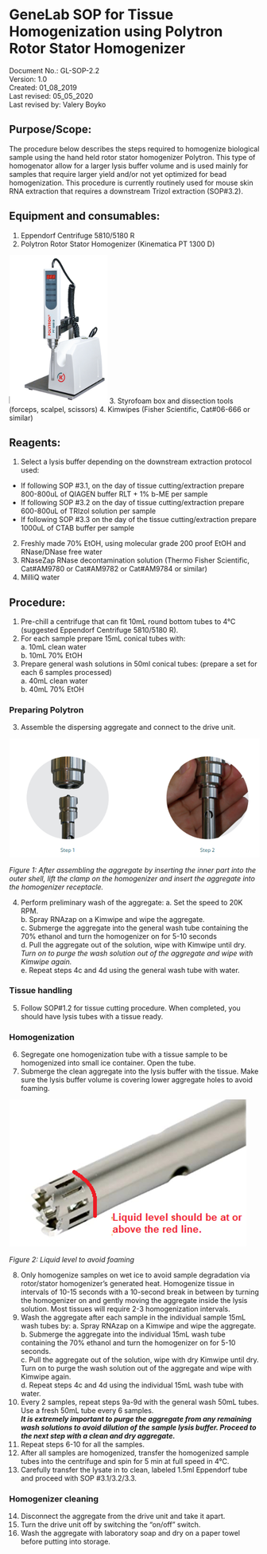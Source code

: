 # GeneLab SOP for Tissue Homogenization using Polytron Rotor Stator Homogenizer #
Document No.:	GL-SOP-2.2  
Version:	1.0  
Created:	01_08_2019  
Last revised: 	05_05_2020  
Last revised by:	Valery Boyko  

## Purpose/Scope: ##
The procedure below describes the steps required to homogenize biological sample using the hand held rotor stator homogenizer Polytron. This type of homogenator allow for a larger lysis buffer volume and is used mainly for samples that require larger yield and/or not yet optimized for bead homogenization. This procedure is currently routinely used for mouse skin RNA extraction that requires a downstream Trizol extraction (SOP#3.2). 

## Equipment and consumables: ##
1.	Eppendorf Centrifuge 5810/5180 R
2.	Polytron Rotor Stator Homogenizer (Kinematica PT 1300 D) 
 <img src="./images/polytron_pic1.png">
3.	Styrofoam box and dissection tools (forceps, scalpel, scissors) 
4.	Kimwipes (Fisher Scientific, Cat#06-666 or similar) 

## Reagents: ##
1.	Select a lysis buffer depending on the downstream extraction protocol used:
* If following SOP #3.1, on the day of tissue cutting/extraction prepare 800-800uL of QIAGEN buffer RLT + 1% b-ME per sample
* If following SOP #3.2 on the day of tissue cutting/extraction prepare 600-800uL of TRIzol solution per sample
* If following SOP #3.3 on the day of the tissue cutting/extraction prepare 1000uL of CTAB buffer per sample
2.	Freshly made 70% EtOH, using molecular grade 200 proof EtOH and RNase/DNase free water 
3.	RNaseZap RNase decontamination solution (Thermo Fisher Scientific, Cat#AM9780 or Cat#AM9782 or Cat#AM9784 or similar) 
4.	MilliQ water 

## Procedure: ##
1.	Pre-chill a centrifuge that can fit 10mL round bottom tubes to 4°C (suggested Eppendorf Centrifuge 5810/5180 R). 
1.	For each sample prepare 15mL conical tubes with:   
  a.	10mL clean water  
  b.	10mL 70% EtOH  
2.	Prepare general wash solutions in 50ml conical tubes: (prepare a set for each 6 samples processed)  
  a.	40mL clean water  
  b.	40mL 70% EtOH  

### Preparing Polytron ###
3.	Assemble the dispersing aggregate and connect to the drive unit. 

<img src="./images/polytron_pic2.png">

*Figure 1: After assembling the aggregate by inserting the inner part into the outer shell, lift the clamp on the homogenizer and insert the aggregate into the homogenizer receptacle.*

4.	Perform preliminary wash of the aggregate: 
  a.	Set the speed to 20K RPM.  
  b.	Spray RNAzap on a Kimwipe and wipe the aggregate.  
  c.	Submerge the aggregate into the general wash tube containing the 70% ethanol and turn the homogenizer on for 5-10 seconds  
  d.	Pull the aggregate out of the solution, wipe with Kimwipe until dry. *Turn on to purge the wash solution out of the aggregate and wipe with Kimwipe again.*   
  e.	Repeat steps 4c and 4d using the general wash tube with water.   

### Tissue handling ###
5.	Follow SOP#1.2 for tissue cutting procedure. When completed, you should have lysis tubes with a tissue ready.

### Homogenization ###
6.	Segregate one homogenization tube with a tissue sample to be homogenized into small ice container. Open the tube.
7.	Submerge the clean aggregate into the lysis buffer with the tissue. Make sure the lysis buffer volume is covering lower aggregate holes to avoid foaming.

<img src="./images/polytron_pic3.png">  

*Figure 2: Liquid level to avoid foaming*

8.	Only homogenize samples on wet ice to avoid sample degradation via rotor/stator homogenizer’s generated heat.  Homogenize tissue in intervals of 10-15 seconds with a 10-second break in between by turning the homogenizer on and gently moving the aggregate inside the lysis solution. Most tissues will require 2-3 homogenization intervals. 
9.	Wash the aggregate after each sample in the individual sample 15mL wash tubes by: 
  a.	Spray RNAzap on a Kimwipe and wipe the aggregate.  
  b.	Submerge the aggregate into the individual 15mL wash tube containing the 70% ethanol and turn the homogenizer on for 5-10 seconds.  
  c.	Pull the aggregate out of the solution, wipe with dry Kimwipe until dry. Turn on to purge the wash solution out of the aggregate and wipe with Kimwipe again.  
  d.	Repeat steps 4c and 4d using the individual 15mL wash tube with water.  
10.	Every 2 samples, repeat steps 9a-9d with the general wash 50mL tubes. Use a fresh 50mL tube every 6 samples.  
**_It is extremely important to purge the aggregate from any remaining wash solutions to avoid dilution of the sample lysis buffer. Proceed to the next step with a clean and dry aggregate._**  
11.	Repeat steps 6-10 for all the samples. 
12.	After all samples are homogenized, transfer the homogenized sample tubes into the centrifuge and spin for 5 min at full speed in 4°C. 
13.	Carefully transfer the lysate in to clean, labeled 1.5ml Eppendorf tube and proceed with SOP #3.1/3.2/3.3.

### Homogenizer cleaning ###
14.	Disconnect the aggregate from the drive unit and take it apart. 
15.	Turn the drive unit off by switching the “on/off” switch. 
16.	Wash the aggregate with laboratory soap and dry on a paper towel before putting into storage.  


